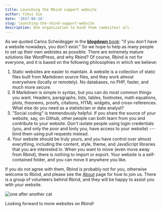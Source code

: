 ```yaml
---
title: Launching the Rbind support website
author: Yihui Xie
date: '2017-04-24'
slug: launching-the-rbind-support-website
description: One organization to bind them (websites) all.
---
```


As we quoted Carlos Scheidegger in the [**blogdown** book](https://bookdown.org/yihui/blogdown/): "if you don't have a website nowadays, you don't exist." So we hope to help as many people to set up their own webistes as possible. There are extremely mature solutions like WordPress, and why Rbind? Of course, Rbind is not for everyone, and it is based on the following philosophies in which we believe:

1. Static websites are easier to maintain. A website is a collection of static files built from Markdown source files, and they work almost everywhere (locally or remotely). No databases, no PHP, faster, and much more secure.
1. R Markdown is simple in syntax, but you can do most common things you want. Headers, paragraphs, lists, tables, footnotes, math equations, plots, theorems, proofs, citations, HTML widgets, and cross-references. What else do you need as a statistician or data analyst?
1. "Social coding" is tremendously helpful. If you share the source of your website, say, on Github, other people can both learn from you and contribute to your website. Don't isolate people using login credentials (you, and only the poor and lonly you, have access to your website) --- bind them using pull requests instead.
1. Your website should be truly yours, and you have control over almost everything, including the content, style, theme, and JavaScript libraries that you are interested in. When you want to move (even move away from Rbind), there is nothing to import or export. Your website is a self-contained folder, and you can move it anywhere you like.

If you do not agree with them, Rbind is probably not for you, otherwise welcome to Rbind, and please see the [About](/about/) page for how to join us. There is a group of volunteers behind Rbind, and they will be happy to assist you with your website.

![one after another cat](https://slides.yihui.name/gif/cat-flow.gif)

Looking forward to more websites on Rbind!
